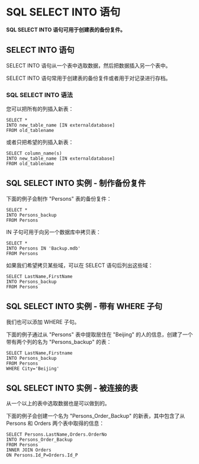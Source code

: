 
# SQL SELECT INTO 语句




**SQL SELECT INTO 语句可用于创建表的备份复件。**

## SELECT INTO 语句

SELECT INTO 语句从一个表中选取数据，然后把数据插入另一个表中。

SELECT INTO 语句常用于创建表的备份复件或者用于对记录进行存档。

### SQL SELECT INTO 语法

您可以把所有的列插入新表：

```
SELECT *
INTO new_table_name [IN externaldatabase] 
FROM old_tablename

```

或者只把希望的列插入新表：

```
SELECT column_name(s)
INTO new_table_name [IN externaldatabase] 
FROM old_tablename

```

## SQL SELECT INTO 实例 - 制作备份复件

下面的例子会制作 "Persons" 表的备份复件：

```
SELECT *
INTO Persons_backup
FROM Persons

```

IN 子句可用于向另一个数据库中拷贝表：

```
SELECT *
INTO Persons IN 'Backup.mdb'
FROM Persons

```

如果我们希望拷贝某些域，可以在 SELECT 语句后列出这些域：

```
SELECT LastName,FirstName
INTO Persons_backup
FROM Persons

```

## SQL SELECT INTO 实例 - 带有 WHERE 子句

我们也可以添加 WHERE 子句。

下面的例子通过从 "Persons" 表中提取居住在 "Beijing" 的人的信息，创建了一个带有两个列的名为 "Persons_backup" 的表：

```
SELECT LastName,Firstname
INTO Persons_backup
FROM Persons
WHERE City='Beijing'

```

## SQL SELECT INTO 实例 - 被连接的表

从一个以上的表中选取数据也是可以做到的。

下面的例子会创建一个名为 "Persons_Order_Backup" 的新表，其中包含了从 Persons 和 Orders 两个表中取得的信息：

```
SELECT Persons.LastName,Orders.OrderNo
INTO Persons_Order_Backup
FROM Persons
INNER JOIN Orders
ON Persons.Id_P=Orders.Id_P

```




